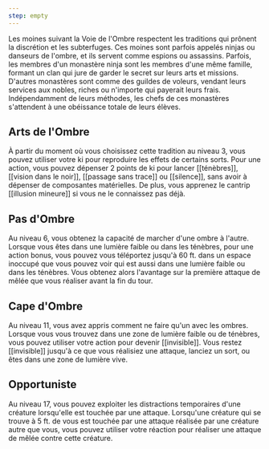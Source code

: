```yaml
---
step: empty
---
```

Les moines suivant la Voie de l'Ombre respectent les traditions qui prônent la discrétion et les subterfuges. Ces moines sont parfois appelés ninjas ou danseurs de l'ombre, et ils servent comme espions ou assassins. Parfois, les membres d'un monastère ninja sont les membres d'une même famille, formant un clan qui jure de garder le secret sur leurs arts et missions. D'autres monastères sont comme des guildes de voleurs, vendant leurs services aux nobles, riches ou n'importe qui payerait leurs frais. Indépendamment de leurs méthodes, les chefs de ces monastères s'attendent à une obéissance totale de leurs élèves.

## Arts de l'Ombre

À partir du moment où vous choisissez cette tradition au niveau 3, vous pouvez utiliser votre ki pour reproduire les effets de certains sorts. Pour une action, vous pouvez dépenser 2 points de ki pour lancer [[ténèbres]], [[vision dans le noir]], [[passage sans trace]] ou [[silence]], sans avoir à dépenser de composantes matérielles. De plus, vous apprenez le cantrip [[illusion mineure]] si vous ne le connaissez pas déjà.

## Pas d'Ombre

Au niveau 6, vous obtenez la capacité de marcher d'une ombre à l'autre. Lorsque vous êtes dans une lumière faible ou dans les ténèbres, pour une action bonus, vous pouvez vous téléportez jusqu'à 60 ft. dans un espace inoccupé que vous pouvez voir qui est aussi dans une lumière faible ou dans les ténèbres. Vous obtenez alors l'avantage sur la première attaque de mêlée que vous réaliser avant la fin du tour.

## Cape d'Ombre

Au niveau 11, vous avez appris comment ne faire qu'un avec les ombres. Lorsque vous vous trouvez dans une zone de lumière faible ou de ténèbres, vous pouvez utiliser votre action pour devenir [[invisible]]. Vous restez [[invisible]] jusqu'à ce que vous réalisiez une attaque, lanciez un sort, ou êtes dans une zone de lumière vive.

## Opportuniste

Au niveau 17, vous pouvez exploiter les distractions temporaires d'une créature lorsqu'elle est touchée par une attaque. Lorsqu'une créature qui se trouve à 5 ft. de vous est touchée par une attaque réalisée par une créature autre que vous, vous pouvez utiliser votre réaction pour réaliser une attaque de mêlée contre cette créature.